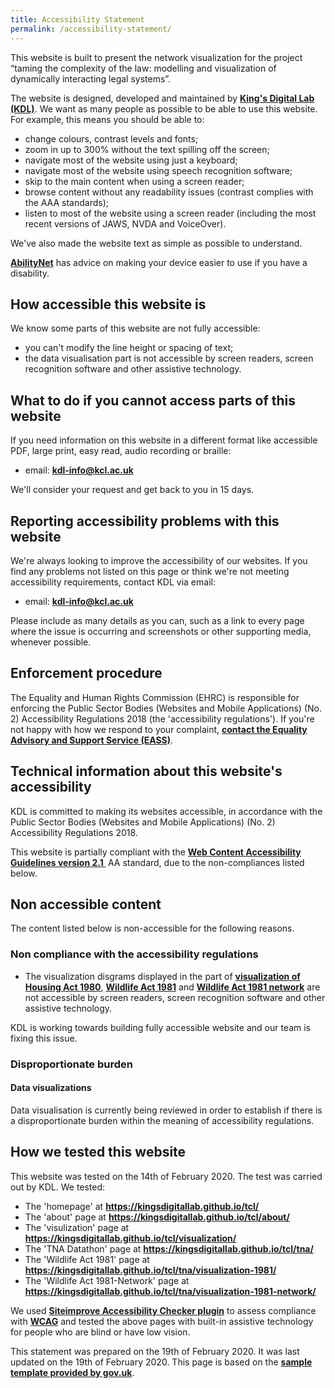 ```yaml
---
title: Accessibility Statement
permalink: /accessibility-statement/
---
```


<div class="narrow">
    <p>This website is built to present the network visualization for the project “taming the complexity of the law: modelling and visualization of dynamically interacting legal systems”. </p>
    <p>The website is designed, developed and maintained by <strong><a href="https://www.kdl.kcl.ac.uk/">King's Digital Lab (KDL)</a></strong>. We want as many people as possible to be able to use this website. For example, this means you should be able to:</p>
        <ul>
            <li>change colours, contrast levels and fonts;</li>
            <li>zoom in up to 300% without the text spilling off the screen;</li>
            <li>navigate most of the website using just a keyboard;</li>
            <li>navigate most of the website using speech recognition software;</li>
            <li>skip to the main content when using a screen reader;</li>
            <li>browse content without any readability issues (contrast complies with the AAA standards);</li>
            <li>listen to most of the website using a screen reader (including the most recent versions of JAWS, NVDA and VoiceOver).</li>
        </ul>
    <p>We've also made the website text as simple as possible to understand.</p>
    <p><strong><a href="https://mcmw.abilitynet.org.uk/">AbilityNet</a></strong> has advice on making your device easier to use if you have a disability.</p>

<h2>How accessible this website is</h2>
    <p>We know some parts of this website are not fully accessible:</p>
	    <ul>
            <li>you can't modify the line height or spacing of text;</li>
            <li>the data visualisation part is not accessible by screen readers, screen recognition software and other assistive technology. </li>
        </ul>

<h2>What to do if you cannot access parts of this website</h2>
    <p>If you need information on this website in a different format like accessible PDF, large print, easy read, audio recording or braille:</p>
        <ul>
            <li>email: <strong><a href="mailto:kdl-info@kcl.ac.uk">kdl-info@kcl.ac.uk</a></strong></li>
        </ul>
    <p>We'll consider your request and get back to you in 15 days.</p>

<h2>Reporting accessibility problems with this website</h2>
    <p>We're always looking to improve the accessibility of our websites. If you find any problems not listed on this page or think we're not meeting accessibility requirements, contact KDL via email:</p>
        <ul>
            <li>email: <strong><a href="mailto:kdl-info@kcl.ac.uk">kdl-info@kcl.ac.uk</a></strong></li>
        </ul>
    <p>Please include as many details as you can, such as a link to every page where the issue is occurring and screenshots or other supporting media, whenever possible.</p>

<h2>Enforcement procedure</h2>
    <p>The Equality and Human Rights Commission (EHRC) is responsible for enforcing the Public Sector Bodies (Websites and Mobile Applications) (No. 2) Accessibility Regulations 2018 (the 'accessibility regulations'). If you're not happy with how we respond to your complaint, <strong><a href="https://www.equalityadvisoryservice.com/">contact the Equality Advisory and Support Service (EASS)</a></strong>.</p>

<h2>Technical information about this website's accessibility</h2>
    <p>KDL is committed to making its websites accessible, in accordance with the Public Sector Bodies (Websites and Mobile Applications) (No. 2) Accessibility Regulations 2018.</p>
    <p>This website is partially compliant with the <strong><a href="https://www.w3.org/TR/WCAG21/">Web Content Accessibility Guidelines version 2.1 </a></strong> AA standard, due to the non-compliances listed below.</p>

<h2>Non accessible content</h2>
    <p>The content listed below is non-accessible for the following reasons.<p>
    <h3>Non compliance with the accessibility regulations</h3>
        <ul>
            <li>The visualization disgrams displayed in the part of <strong><a href="https://kingsdigitallab.github.io/tcl/visualization/">visualization of Housing Act 1980</a></strong>, <strong><a href="https://kingsdigitallab.github.io/tcl/tna/visualization-1981/"> Wildlife Act 1981</a></strong> and <strong><a href="https://kingsdigitallab.github.io/tcl/tna/visualization-1981-network/">Wildlife Act 1981 network</a></strong> are not accessible by screen readers, screen recognition software and other assistive technology.</li>
        </ul>
    <p>KDL is working towards building fully accessible website and our team is fixing this issue.</p>
    <h3>Disproportionate burden</h3>
        <h4>Data visualizations</h4>
        <p>Data visualisation is currently being reviewed in order to establish if there is a disproportionate burden within the meaning of accessibility regulations.</p>


<h2>How we tested this website</h2>
<p>This website was tested on the 14th of February 2020. The test was carried out by KDL. We tested:</p>
    <ul>
        <li>The 'homepage' at <strong><a href="https://kingsdigitallab.github.io/tcl/">https://kingsdigitallab.github.io/tcl/</a></strong></li>
	    <li>The 'about' page at <strong><a href="https://kingsdigitallab.github.io/tcl/about/">https://kingsdigitallab.github.io/tcl/about/</a></strong></li>
	    <li>The 'visulization' page at <strong><a href="https://kingsdigitallab.github.io/tcl/visualization/">https://kingsdigitallab.github.io/tcl/visualization/</a></strong></li>
	    <li>The 'TNA Datathon' page at <strong><a href="https://kingsdigitallab.github.io/tcl/tna/">https://kingsdigitallab.github.io/tcl/tna/</a></strong></li>
	    <li>The 'Wildlife Act 1981' page at <strong><a href="https://kingsdigitallab.github.io/tcl/tna/visualization-1981/">https://kingsdigitallab.github.io/tcl/tna/visualization-1981/</a></strong></li>
        <li>The 'Wildlife Act 1981-Network' page at <strong><a href="https://kingsdigitallab.github.io/tcl/tna/visualization-1981-network/">https://kingsdigitallab.github.io/tcl/tna/visualization-1981-network/</a></strong></li>
    </ul>

<p>We used <strong><a href="https://siteimprove.com/en/core-platform/integrations/browser-extensions/">Siteimprove Accessibility Checker plugin</a></strong> to assess compliance with <strong><a href="https://www.w3.org/TR/WCAG21/">WCAG</a></strong> and tested the above pages with built-in assistive technology for people who are blind or have low vision.</p>
<p>This statement was prepared on the 19th of February 2020. It was last updated on the 19th of February 2020. This page is based on the <strong><a href="https://www.gov.uk/government/publications/sample-accessibility-statement/sample-accessibility-statement-for-a-fictional-public-sector-website">sample template provided by gov.uk</a></strong>.</p>


